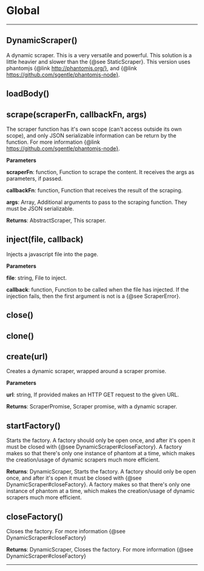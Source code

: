 Global
===





---

DynamicScraper() 
-----------------------------
A dynamic scraper. This is a very versatile and powerful. This
  solution is a little heavier and slower than the {@see StaticScraper}.
This version uses phantomjs {@link http://phantomjs.org/}, and {@link https://github.com/sgentle/phantomjs-node}.


loadBody() 
-----------------------------

scrape(scraperFn, callbackFn, args) 
-----------------------------
The scraper function has it's own scope (can't access outside its
  own scope), and only JSON serializable information can be return
  by the function. For more information {@link https://github.com/sgentle/phantomjs-node}.

**Parameters**

**scraperFn**: function, Function to scrape the content.
  It receives the args as parameters, if passed.

**callbackFn**: function, Function that receives the
  result of the scraping.

**args**: Array, Additional arguments to pass to the scraping
  function. They must be JSON serializable.

**Returns**: AbstractScraper, This scraper.

inject(file, callback) 
-----------------------------
Injects a javascript file into the page.

**Parameters**

**file**: string, File to inject.

**callback**: function, Function to be called
  when the file has injected. If the injection fails, then the
  first argument is not is a {@see ScraperError}.


close() 
-----------------------------

clone() 
-----------------------------

create(url) 
-----------------------------
Creates a dynamic scraper, wrapped around a scraper promise.

**Parameters**

**url**: string, If provided makes an HTTP GET request to the
  given URL.

**Returns**: ScraperPromise, Scraper promise, with a dynamic scraper.

startFactory() 
-----------------------------
Starts the factory. A factory should only be open once, and after
  it's open it must be closed with {@see DynamicScraper#closeFactory}.
  A factory makes so that there's only one instance of phantom at a
  time, which makes the creation/usage of dynamic scrapers much
  more efficient.

**Returns**: DynamicScraper, Starts the factory. A factory should only be open once, and after
  it's open it must be closed with {@see DynamicScraper#closeFactory}.
  A factory makes so that there's only one instance of phantom at a
  time, which makes the creation/usage of dynamic scrapers much
  more efficient.

closeFactory() 
-----------------------------
Closes the factory. For more information {@see DynamicScraper#closeFactory}

**Returns**: DynamicScraper, Closes the factory. For more information {@see DynamicScraper#closeFactory}


---









